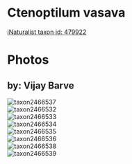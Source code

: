 
Ctenoptilum vasava
==================
  
[iNaturalist taxon id: 479922](https://www.inaturalist.org/taxa/479922)
# Photos

## by: Vijay Barve
  
![taxon2466537](https://inaturalist-open-data.s3.amazonaws.com/photos/2605058/medium.JPG)  
![taxon2466532](https://inaturalist-open-data.s3.amazonaws.com/photos/2605053/medium.JPG)  
![taxon2466533](https://inaturalist-open-data.s3.amazonaws.com/photos/2605054/medium.JPG)  
![taxon2466534](https://inaturalist-open-data.s3.amazonaws.com/photos/2605055/medium.JPG)  
![taxon2466535](https://inaturalist-open-data.s3.amazonaws.com/photos/2605056/medium.JPG)  
![taxon2466536](https://inaturalist-open-data.s3.amazonaws.com/photos/2605057/medium.JPG)  
![taxon2466538](https://inaturalist-open-data.s3.amazonaws.com/photos/2605059/medium.JPG)  
![taxon2466539](https://inaturalist-open-data.s3.amazonaws.com/photos/2605060/medium.JPG)